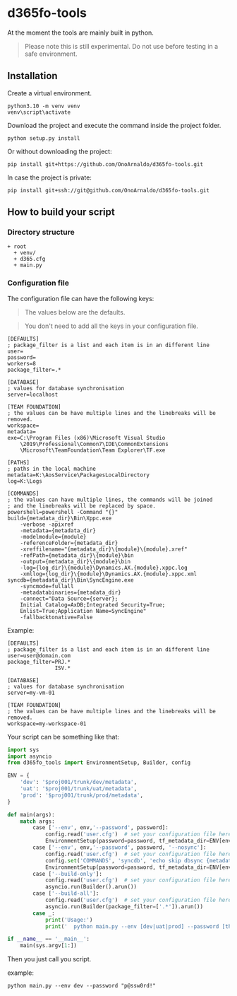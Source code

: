 # d365fo-tools

At the moment the tools are mainly built in python.

> Please note this is still experimental.
> Do not use before testing in a safe environment.

## Installation

Create a virtual environment.
```shell
python3.10 -m venv venv
venv\script\activate
```

Download the project and execute the command inside the project folder.
```shell
python setup.py install
```

Or without downloading the project:
```shell
pip install git+https://github.com/OnoArnaldo/d365fo-tools.git
```

In case the project is private:
```shell
pip install git+ssh://git@github.com/OnoArnaldo/d365fo-tools.git
```

## How to build your script

### Directory structure

```text
+ root
  + venv/
  + d365.cfg
  + main.py
```

### Configuration file

The configuration file can have the following keys:

> The values below are the defaults.

> You don't need to add all the keys in your configuration file.

```editorconfig
[DEFAULTS]
; package_filter is a list and each item is in an different line
user=
password=
workers=8
package_filter=.*

[DATABASE]
; values for database synchronisation
server=localhost

[TEAM FOUNDATION]
; the values can be have multiple lines and the linebreaks will be removed.
workspace=
metadata=
exe=C:\Program Files (x86)\Microsoft Visual Studio
    \2019\Professional\Common7\IDE\CommonExtensions
    \Microsoft\TeamFoundation\Team Explorer\TF.exe

[PATHS]
; paths in the local machine
metadata=K:\AosService\PackagesLocalDirectory
log=K:\Logs

[COMMANDS]
; the values can have multiple lines, the commands will be joined
; and the linebreaks will be replaced by space.
powershell=powershell -Command "{}"
build={metadata_dir}\Bin\Xppc.exe
    -verbose -apixref
    -metadata={metadata_dir}
    -modelmodule={module}
    -referenceFolder={metadata_dir}
    -xreffilename="{metadata_dir}\{module}\{module}.xref"
    -refPath={metadata_dir}\{module}\bin
    -output={metadata_dir}\{module}\bin
    -log={log_dir}\{module}\Dynamics.AX.{module}.xppc.log
    -xmllog={log_dir}\{module}\Dynamics.AX.{module}.xppc.xml
syncdb={metadata_dir}\Bin\SyncEngine.exe
    -syncmode=fullall
    -metadatabinaries={metadata_dir}
    -connect="Data Source={server};
    Initial Catalog=AxDB;Integrated Security=True;
    Enlist=True;Application Name=SyncEngine"
    -fallbacktonative=False
```

Example:

```editorconfig
[DEFAULTS]
; package_filter is a list and each item is in an different line
user=user@domain.com
package_filter=PRJ.*
               ISV.*

[DATABASE]
; values for database synchronisation
server=my-vm-01

[TEAM FOUNDATION]
; the values can be have multiple lines and the linebreaks will be removed.
workspace=my-workspace-01
```

Your script can be something like that:

```python
import sys
import asyncio
from d365fo_tools import EnvironmentSetup, Builder, config

ENV = {
    'dev': '$proj001/trunk/dev/metadata',
    'uat': '$proj001/trunk/uat/metadata',
    'prod': '$proj001/trunk/prod/metadata',
}

def main(args):
    match args:
        case ['--env', env,'--password', password]:
            config.read('user.cfg')  # set your configuration file here
            EnvironmentSetup(password=password, tf_metadata_dir=ENV[env]).run()
        case ['--env', env,'--password', password, '--nosync']:
            config.read('user.cfg')  # set your configuration file here
            config.set('COMMANDS', 'syncdb', 'echo skip dbsync {metadata_dir} {server}')  # replace command by dummy command
            EnvironmentSetup(password=password, tf_metadata_dir=ENV[env]).run()
        case ['--build-only']:
            config.read('user.cfg')  # set your configuration file here
            asyncio.run(Builder().arun())
        case ['--build-all']:
            config.read('user.cfg')  # set your configuration file here
            asyncio.run(Builder(package_filter=['.*']).arun())
        case _:
            print('Usage:')
            print('  python main.py --env [dev|uat|prod] --password [the-password]')

if __name__ == '__main__':
    main(sys.argv[1:])
```

Then you just call you script.

example:

```shell
python main.py --env dev --password "p@ssw0rd!"
```
